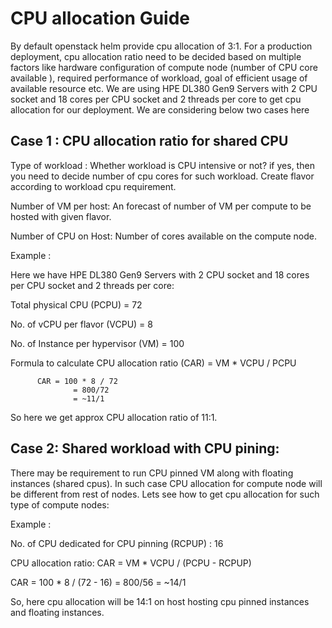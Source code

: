 # CPU allocation Guide

By default openstack helm provide cpu allocation of 3:1. For a production deployment, cpu allocation ratio need to be decided based on multiple factors like  hardware configuration of compute node (number of CPU core available ), required  performance of workload, goal of efficient usage of available resource etc. 
We are using  HPE DL380 Gen9 Servers with 2 CPU socket and 18 cores per CPU socket and 2 threads per core to get cpu allocation for our deployment. We are considering below two cases here


## Case 1 : CPU allocation ratio for shared CPU  

Type of workload :  Whether workload is CPU intensive or not? if yes, then you need  to decide number of cpu cores for such workload. Create flavor according to workload cpu requirement.

Number of VM per host: An forecast of number of VM per compute to be hosted with given flavor.

Number  of CPU on Host: Number of cores available on the compute node.

Example :

Here we have HPE DL380 Gen9 Servers with 2 CPU socket and 18 cores per CPU socket and 2 threads per core: 

Total physical CPU (PCPU) = 72

No. of vCPU per flavor (VCPU)  = 8

No. of Instance per hypervisor (VM) = 100

Formula to calculate CPU allocation ratio (CAR) = VM * VCPU / PCPU

          CAR = 100 * 8 / 72
                  = 800/72
                  = ~11/1

So here we get approx CPU allocation ratio of 11:1.

 

## Case 2: Shared workload with CPU pining: 

There may be requirement to run CPU pinned VM along with floating instances (shared cpus). In such case CPU allocation for  compute node will be different from rest of nodes. Lets see how to get cpu allocation for such type of compute nodes:

Example :

No. of CPU dedicated for CPU pinning (RCPUP) : 16

CPU allocation ratio:   CAR = VM * VCPU / (PCPU - RCPUP)

CAR = 100 * 8 / (72 - 16)
    = 800/56
    = ~14/1

So, here cpu allocation will be 14:1 on host hosting cpu pinned instances and floating instances.
